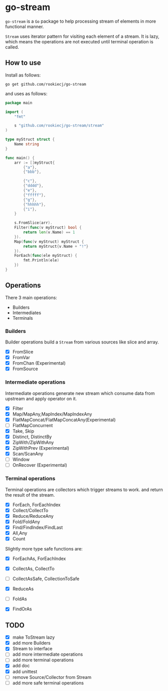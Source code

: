# go-stream

`go-stream` is a `Go` package to help processing stream of elements in more functional manner.

`Stream` uses iterator pattern for visiting each element of a stream.
It is lazy, which means the operations are not executed until terminal operation is called.

## How to use

Install as follows:
```
go get github.com/rookiecj/go-stream
```

and uses as follows:
```go
package main 

import (
	"fmt"

	s "github.com/rookiecj/go-stream/stream"
)

type myStruct struct {
	Name string
}

func main() {
	arr := []myStruct{
		{"a"},
		{"bbb"},

		{"c"},
		{"dddd"},
		{"e"},
		{"fffff"},
		{"g"},
		{"hhhhh"},
		{"i"},
	}

	s.FromSlice(arr).
	Filter(func(v myStruct) bool {
		return len(v.Name) == 1
	}).
	Map(func(v myStruct) myStruct {
		return myStruct{v.Name + "!"}
	}).
	ForEach(func(ele myStruct) {
		fmt.Println(ele)
	})
}

```

## Operations

There 3 main operations:

- Builders
- Intermediates
- Terminals

### Builders

Builder operations build a `Stream` from various sources like slice and array.

- [X] FromSlice 
- [X] FromVar
- [X] FromChan (Experimental)
- [X] FromSource

### Intermediate operations

Intermediate operations generate new stream which consume data from upstream and apply operator on it.

- [X] Filter
- [x] Map/MapAny,MapIndex/MapIndexAny
- [x] FlatMapConcat/FlatMapConcatAny(Experimental)
- [ ] FlatMapConcurrent
- [X] Take, Skip
- [X] Distinct, DistinctBy
- [X] ZipWith/ZipWithAny
- [X] ZipWithPrev (Experimental)
- [X] Scan/ScanAny
- [ ] Window
- [ ] OnRecover (Experimental)

### Terminal operations

Terminal operations are collectors which trigger streams to work. and return the result of the stream.

- [X] ForEach, ForEachIndex
- [X] Collect/CollectTo
- [X] Reduce/ReduceAny
- [X] Fold/FoldAny
- [X] Find/FindIndex/FindLast
- [X] All,Any
- [X] Count

Slightly more type safe functions are:
- [X] ForEachAs, ForEachIndex
- [X] CollectAs, CollectTo
- [ ] CollectAsSafe, CollectionToSafe
- [X] ReduceAs
- [ ] FoldAs
- [X] FindOrAs


## TODO

- [X] make ToStream lazy
- [X] add more Builders 
- [X] Stream to interface
- [ ] add more intermediate operations
- [ ] add more terminal operations
- [X] add doc
- [X] add unittest
- [ ] remove Source/Collector from Stream
- [ ] add more safe terminal operations